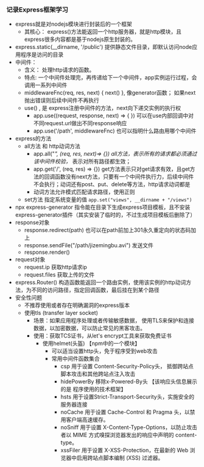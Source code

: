 ### 记录Express框架学习
- express就是对nodejs模块进行封装后的一个框架
    - 其核心： express()方法能返回一个http服务器，就是http模块，且express很多内容都是基于nodejs原生封装的。
- express.static(__dirname, '/public') 提供静态文件目录，即默认访问node应用程序是访问的目录
- 中间件：
    - 含义： 处理http请求的函数。 
    - 特点: 一个中间件处理完，再传递给下一个中间件，app实例运行过程，会调用一系列中间件
    - middlewareFnc(req, res, next) { next() }, 像generator函数； 如果next抛出错误则后续中间件不再执行
    - use() , 是 express注册中间件的方法，next向下递交实例的执行权
        - app.use((request, response, next) => { }) 可以在use内部回调中对不同request.url做出不同response响应
        - app.use('/path', middlewareFnc) 也可以指明什么路由用哪个中间件
- express的方法
    - all方法 和 http动词方法
        - app.all("*", (req, res, next)=> {})  all方法，表示所有的请求都必须通过该中间件校验，* 表示对所有路径都生效；
        - app.get('/', (req, res) => {})  get方法表示只对get请求有效，且get方法的回调函数没有next方法，只要有一个中间件执行力，后续中间件不会执行；动词还有post、put、delete等方法，http请求动词都是
        - 动词方法允许模式匹配请求路径，使用正则
    - set方法 指定系统变量的值  `app.set("views", __dirname + "/views")`
- npx express-generator 指令能在目录下生成express项目模板，且不安装express-generator插件（其实安装了临时的，不过生成项目模板后删除了）
- response对象
    - response.redirect(path) 也可以在path前加上301永久重定向的状态码加上
    - response.sendFile("/path/jizemingbu.avi") 发送文件
    - response.render()
- request对象
    - request.ip 获取http请求ip
    - request.files 获取上传的文件
- express.Router() 构造函数能返回一个路由实例，使用该实例的http动词方法，为不同的访问路径，指定回调函数，最后挂在到某个路径
- 安全性问题
    - 不推荐使用或者存在明确漏洞的express版本
    - 使用tls (transfer layer socket)
        - 场景：如果应用程序处理或者传输敏感数据， 使用TLS来保护和连接数据，以加密数据，可以防止常见的黑客攻击。
        - 使用：获取TCS证书，从let's encrypt工具来获取免费证书
            - 使用helmet(头盔) 【npm中的一个模块】
                - 可以适当设置http头，免于程序受到web攻击
                - 常用中间件函数集合
                    - csp 用于设置 Content-Security-Policy头， 抵御跨站点脚本攻击和其他跨站点注入攻击
                    - hidePowerBy 移除x-Powered-By头 【该响应头信息展示的是 程序使用的技术框架】
                    - hsts 用于设置Strict-Transport-Security头，实施安全的服务器连接
                    - noCache 用于设置 Cache-Control 和 Pragma 头，以禁用客户端高速缓存。
                    - noSniff 用于设置 X-Content-Type-Options，以防止攻击者以 MIME 方式嗅探浏览器发出的响应中声明的 content-type。
                    - xssFiler 用于设置 X-XSS-Protection，在最新的 Web 浏览器中启用跨站点脚本编制 (XSS) 过滤器。
